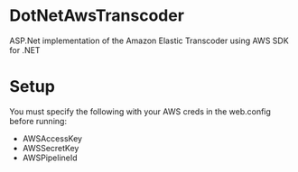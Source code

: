 # DotNetAwsTranscoder
ASP.Net implementation of the Amazon Elastic Transcoder using AWS SDK for .NET

# Setup
You must specify the following with your AWS creds in the web.config before running:
* AWSAccessKey
* AWSSecretKey
* AWSPipelineId
